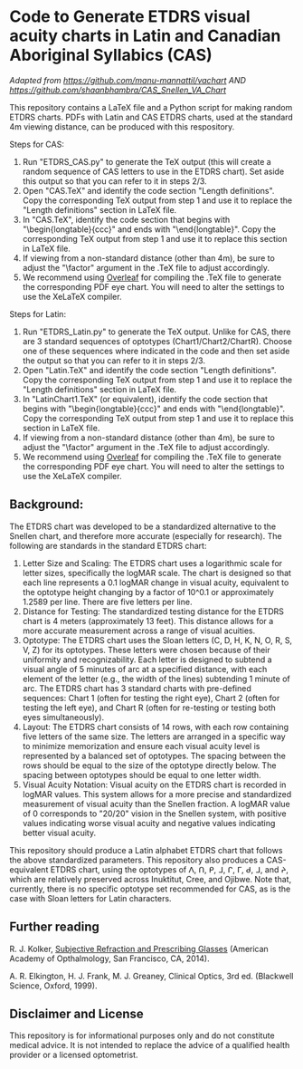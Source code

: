 # Code to Generate ETDRS visual acuity charts in Latin and Canadian Aboriginal Syllabics (CAS)
*Adapted from https://github.com/manu-mannattil/vachart AND https://github.com/shaanbhambra/CAS_Snellen_VA_Chart*

This repository contains a LaTeX file and a Python script for making random ETDRS charts.  PDFs with Latin and CAS ETDRS charts, used at the standard 4m viewing distance, can be produced with this respository. 

Steps for CAS: 
1. Run "ETDRS_CAS.py" to generate the TeX output (this will create a random sequence of CAS letters to use in the ETDRS chart). Set aside this output so that you can refer to it in steps 2/3.
2. Open "CAS.TeX" and identify the code section "Length definitions". Copy the corresponding TeX output from step 1 and use it to replace the "Length definitions" section in LaTeX file.
3. In "CAS.TeX", identify the code section that begins with "\begin{longtable}{ccc}" and ends with "\end{longtable}". Copy the corresponding TeX output from step 1 and use it to replace this section in LaTeX file.
4. If viewing from a non-standard distance (other than 4m), be sure to adjust the "\factor" argument in the .TeX file to adjust accordingly.
8. We recommend using [Overleaf](https://overleaf.com) for compiling the .TeX file to generate the corresponding PDF eye chart. You will need to alter the settings to use the XeLaTeX compiler.

Steps for Latin: 
1. Run "ETDRS_Latin.py" to generate the TeX output. Unlike for CAS, there are 3 standard sequences of optotypes (Chart1/Chart2/ChartR). Choose one of these sequences where indicated in the code and then set aside the output so that you can refer to it in steps 2/3.
2. Open "Latin.TeX" and identify the code section "Length definitions". Copy the corresponding TeX output from step 1 and use it to replace the "Length definitions" section in LaTeX file.
3. In "LatinChart1.TeX" (or equivalent), identify the code section that begins with "\begin{longtable}{ccc}" and ends with "\end{longtable}". Copy the corresponding TeX output from step 1 and use it to replace this section in LaTeX file.
4. If viewing from a non-standard distance (other than 4m), be sure to adjust the "\factor" argument in the .TeX file to adjust accordingly.
8. We recommend using [Overleaf](https://overleaf.com) for compiling the .TeX file to generate the corresponding PDF eye chart. You will need to alter the settings to use the XeLaTeX compiler.

## Background:

The ETDRS chart was developed to be a standardized alternative to the Snellen chart, and therefore more accurate (especially for research). The following are standards in the standard ETDRS chart: 
1. Letter Size and Scaling: The ETDRS chart uses a logarithmic scale for letter sizes, specifically the logMAR scale. The chart is designed so that each line represents a 0.1 logMAR change in visual acuity, equivalent to the optotype height changing by a factor of 10^0.1 or approximately 1.2589 per line. There are five letters per line. 
2. Distance for Testing: The standardized testing distance for the ETDRS chart is 4 meters (approximately 13 feet). This distance allows for a more accurate measurement across a range of visual acuities.
3. Optotype: The ETDRS chart uses the Sloan letters (C, D, H, K, N, O, R, S, V, Z) for its optotypes. These letters were chosen because of their uniformity and recognizability. Each letter is designed to subtend a visual angle of 5 minutes of arc at a specified distance, with each element of the letter (e.g., the width of the lines) subtending 1 minute of arc. The ETDRS chart has 3 standard charts with pre-defined sequences: Chart 1 (often for testing the right eye), Chart 2 (often for testing the left eye), and Chart R (often for re-testing or testing both eyes simultaneously).
4. Layout: The ETDRS chart consists of 14 rows, with each row containing five letters of the same size. The letters are arranged in a specific way to minimize memorization and ensure each visual acuity level is represented by a balanced set of optotypes. The spacing between the rows should be equal to the size of the optotype directly below. The spacing between optotypes should be equal to one letter width.
5. Visual Acuity Notation: Visual acuity on the ETDRS chart is recorded in logMAR values. This system allows for a more precise and standardized measurement of visual acuity than the Snellen fraction. A logMAR value of 0 corresponds to "20/20" vision in the Snellen system, with positive values indicating worse visual acuity and negative values indicating better visual acuity.

This repository should produce a Latin alphabet ETDRS chart that follows the above standardized parameters. This repository also produces a CAS-equivalent ETDRS chart, using the optotypes of ᐱ, ᑎ, ᑭ, ᒧ, ᒋ, ᒥ, ᑯ, ᒧ, and ᔨ, which are relatively preserved across Inuktitut, Cree, and Ojibwe. Note that, currently, there is no specific optotype set recommended for CAS, as is the case with Sloan letters for Latin characters. 


## Further reading

R. J. Kolker, [Subjective Refraction and Prescribing Glasses][sub] (American Academy of Opthalmology, San Francisco, CA, 2014).

A. R. Elkington, H. J. Frank, M. J. Greaney, Clinical Optics, 3rd ed. (Blackwell Science, Oxford, 1999).

## Disclaimer and License

This repository is for informational purposes only and do not constitute medical advice. It is not intended to replace the advice of a qualified health provider or a licensed optometrist.

[snellen]: https://en.wikipedia.org/wiki/Snellen_chart
[sil]: http://scripts.sil.org/OFL
[sub]: http://web.archive.org/web/20220309081507/https://www.aao.org/Assets/563fc40b-1466-477e-bc12-4e62f8b2d324/635476894936870000/subjective-refraction-prescribing-glasses-pdf
